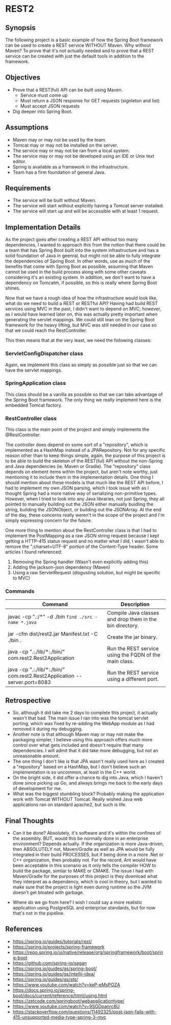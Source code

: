 # REST2

## Synopsis
The following project is a basic example of how the Spring Boot framework can be used to create a REST service WITHOUT Maven.  Why without Maven?  To prove that it's not actually needed and to prove that a REST service can be created with just the default tools in addition to the framework.

## Objectives
* Prove that a REST(ful) API can be built using Maven.
    * Service must come up
    * Must return a JSON response for GET requests (signleton and list)
    * Must accept JSON requests
* Dig deeper into Spring Boot.


## Assumptions
* Maven may or may not be used by the team.
* Tomcat may or may not be installed on the server.
* The service may or may not be ran from a local system.
* The service may or may not be developed using an IDE or Unix text editor.
* Spring is available as a framework in the infrastructure.
* Team has a firm foundation of general Java.

## Requirements
* The service will be built without Maven.
* The service will start without explicitly having a Tomcat server installed.
* The service will start up and will be accessible with at least 1 request.

## Implementation Details
As the project goes after creating a REST API without too many dependencies, I wanted to approach this from the notion that there could be a team that has Spring Boot built into the system infrastructure and has a solid foundation of Java in geenral, but might not be able to fully integrate the dependencies of Spring Boot.  In other words, use as much of the benefits that come with Spring Boot as possible, assuming that Maven cannot be used in the build process along with some other caveats considering it's an existing system.  In addition, we don't want to have a dependency on Tomcatm, if possible, so this is really where Spring Boot shines.

Now that we have a rough idea of how the infrastructure would look like, what do we need to build a REST or RESTful API?  Having had build REST services using MVC in the past, I didn't want to depend on MVC; however, as I would have learned later on, this was actually pretty important when generating the servlet mappings.  We could still lean on the Spring Boot framework for the heavy lifting, but MVC was still needed in our case so that we could reach the RestController.  

This then means that at the very least, we need the following classes:

### ServletConfigDispatcher class
Again, we implement this class as simply as possible just so that we can have the servlet mappings.

### SpringApplication class
This class should be a vanilla as possible so that we can take advantage of the Spring Boot framework.  The only thing we really implement here is the embedded Tomcat factory.  

### RestController class
This class is the main point of the project and simply implements the @RestController.  

The controller does depend on some sort of a "repository", which is implemented as a HashMap instead of a JPARepository.  Not for any specific reason other than to keep things simple, again, the purpose of this project is to be able to build the skeleton of the REST(ful) API without the non-Spring and Java dependencies (ie. Maven or Gradle).
The "repository" class depends on element items within the project, but aren't note worthy, just mentioning it to include them in the implementation details.  One thing I should mention about these models is that much like the REST API before, I had to implement my own JSON parsing, which I took issue with as I thought Spring had a more native way of serializing non-primitive types.  However, when I tried to look into any Java libraries, not just Spring, they all pointed to manually building out the JSON either manually buidling the string, building the JSONObject, or building out the JSONArray.  At the end of the day, these concerns really weren't in the scope of the project and I'm simply expressing concern for the future.

One more thing to mention about the RestController class is that I had to implement the PostMapping as a raw JSON string request because I kept getting a HTTP-415 status request and no matter what I did, I wasn't able to remove the ";charset=UTF-8" portion of the Content-Type header.  Some articles I found referenced:
1. Removing the Spring handler (Wasn't even explicitly adding this)
2. Adding the jackson-json dependency (Maven)
3. Using a raw ServletRequest (disgusting solution, but might be specific to MVC)

### Commands
|Command|Description|
|--|--|
|javac -cp ".:<path-to-spring-libs>/*" -d ./bin `find ./src -name *.java`  | Compile Java classes and drop them in the bin directory.  |
|jar -cfm dist/rest2.jar Manifest.txt -C ./bin .	                       | Create the jar binary.                                    |
|java -cp ".:./lib/*:./bin/" com.rest2.Rest2Application	                   | Run the REST service using the FQDN of the main class.    |
|java -cp ".:./lib/*:./bin/" com.rest2.Rest2Application --server.port=8083 | Run the REST service using a different port.              |


## Retrospective
* So, although it did take me 2 days to complete this project, it actually wasn't that bad.  The main issue I ran into was the tomcat servlet porting, which was fixed by re-adding the WebApp module as I had removed it during my debugging.  
* Another note is that although Maven may or may not make the packaging simpler, I believe using this approach offers much more control over what gets included and doesn't require that many dependencies.  I will admit that it did take more debugging, but not an unreasonable amount.
* The one thing I don't like is that JPA wasn't really used here as I created a "repository" based on a HashMap, but I don't believe such an implementation is so uncommon, at least in the C++ world.
* On the bright side, it did offer a chance to dig into Java, which I haven't done since picking up Go, and always brings me back to the early days of development for me.
* What was the biggest stumbling block?  Probably making the application work with Tomcat WITHOUT Tomcat.  Really wished Java web applications ran on standard apache2, but such is life.

## Final Thoughts
* Can it be done?  Absolutely, it's software and it's within the confines of the assembly.  BUT, would this be normally done in an enterprise environment?  Depends actually.  If the organization is more Java-driven, then ABSOLUTELY not, Maven/Gradle as well as JPA would be fully integrated in their build PROCESSES, but if being done in a more .Net or C++ organization, then probably not.  For the record, Ant would have been acceptable in this scenario as it only tells the compiler HOW to build the package, similar to MAKE or CMAKE.  The issue I had with Maven/Gradle for the purposes of this project is they download what they interpret as a dependency, which is cool in theory, but I wanted to make sure that the project is light even during runtime so the JVM doesn't get bloated with garbage.

* Where do we go from here?  I wish I could say a more realistic application using PostgreSQL and enterprise standards, but for now that's not in the pipeline.

## References
* https://spring.io/guides/tutorials/rest/
* https://spring.io/projects/spring-framework 
* https://repo.spring.io/ui/native/release/org/springframework/boot/spring-boot 
* https://github.com/spring-io/sagan 
* https://spring.io/guides/gs/spring-boot/ 
* https://spring.io/guides/gs/intellij-idea/ 
* https://spring.io/guides/gs/sts/ 
* https://www.youtube.com/watch?v=keP-eMsPOZA
* https://docs.spring.io/spring-boot/docs/current/reference/html/using.html 
* https://zetcode.com/springboot/webapplicationtype/
* https://www.youtube.com/watch?v=9SGDpanrc8U
* https://stackoverflow.com/questions/11492325/post-json-fails-with-415-unsupported-media-type-spring-3-mvc

